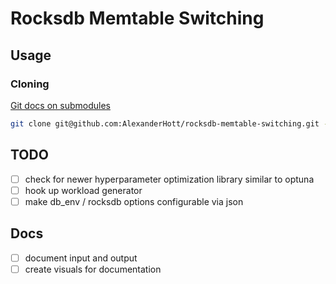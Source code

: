 # Rocksdb Memtable Switching

## Usage

### Cloning

[Git docs on submodules](https://git-scm.com/book/en/v2/Git-Tools-Submodules)

```bash
git clone git@github.com:AlexanderHott/rocksdb-memtable-switching.git --recurse-submodules
```

## TODO

- [ ] check for newer hyperparameter optimization library similar to optuna
- [ ] hook up workload generator
- [ ] make db_env / rocksdb options configurable via json

## Docs

- [ ] document input and output
- [ ] create visuals for documentation
